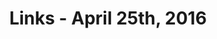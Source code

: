 ---
title: Links - April 25th, 2016
layout: links
category: links
articles:
  - title: "The Average 29 Year Old"
    author: Derek Thompson
    source: The Atlantic
    note: 'In this short and data-centric piece, Thompson makes the argument that since most mainstream media is based in large cities, "...well-educated journalists in these dense cities wind up with a skewed impression of the world" and they feed us their biases. "An irony of digital media is that the Internet distributes journalism, but it concentrates journalists."'
    url: "http://www.theatlantic.com/business/archive/2016/04/the-average-29-year-old/479139/"
  - title: "Bots won't replace apps. Better apps will replace apps."
    author: Dan Grover
    url: http://dangrover.com/blog/2016/04/20/bots-wont-replace-apps.html
    note: 'Everyone talks about "bots", but "bots" are not new. Grover makes a great analogy between early iOS skeumorphism and the metaphors of "conversational UI" that have leaked into these new user experiences. He goes on to argue that the notification systems in modern operating systems are broken, which I fully agree with, and suggests the rise of meta-platforms like WeChat and Facebook Messenger as the path forward.'
  - title: "Why Write in English?"
    author: Tim Parks
    source: The New York Review of Books
    url: http://www.nybooks.com/daily/2016/04/18/why-not-write-in-foreign-language/
    note: "A few months ago, an article titled<a href=\"http://www.newyorker.com/magazine/2015/12/07/teach-yourself-italian\">Teach Yourself Italian</a> was published in the New Yorker. In it, the author (Jhumpa Lahiri) discusses her journey from the United States to Italy, and her discovery of how language affected her identity as she wrote a book in a language that wasn't her own. Parks discusses Lahiri's work, compares her to other authors that went through similar transitions, and ultimately explains why he still writes in his mother tongue, even after years of living abroad."
  - title: Minimum Viable Superorganism
    author: Kevin Simler
    source: Ribbon Farm
    url: http://www.ribbonfarm.com/2016/02/11/minimum-viable-superorganism/
    note: Perhaps a bit too paranoid, discussing conspiracy theories more than it should, but interesting nonetheless. Simler explains the economics behind the social structures that align our incentives to work together toward common goals.
  - title: Machine Learning Meets Economics, Part 2
    author: Nicolas Kruchten
    source: Datacratic MLDB
    url: http://blog.mldb.ai/blog/posts/2016/04/ml-meets-economics2/
    note: "If you haven't yet, go read <a href='http://blog.mldb.ai/blog/posts/2016/01/ml-meets-economics/'>Part 1</a>."
  - title: Making 1 million requests with python-aiohttp
    author: Paweł Miech
    url: http://pawelmhm.github.io/asyncio/python/aiohttp/2016/04/22/asyncio-aiohttp.html
  - title: "The Rich Don't Work Anymore—Working Is for Poor People"
    author: Robert Reich
    source: Alternet
    url: http://www.alternet.org/economy/robert-reich-rich-dont-work-anymore-working-poor-people
---
